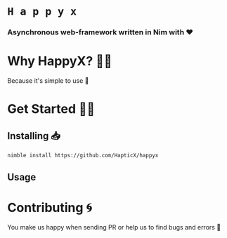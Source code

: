 <div class="center">

# `H a p p y x`
### Asynchronous web-framework written in Nim with ♥

</div>


# Why HappyX? 💁‍♀️
Because it's simple to use 🙂

# Get Started 👨‍🔬
## Installing 📥
```bash
nimble install https://github.com/HapticX/happyx
```

## Usage


# Contributing 🌀
You make us happy when sending PR or help us to find bugs and errors 🐛
